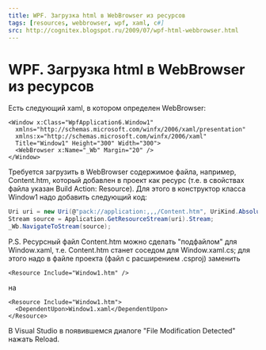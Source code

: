 ```yaml
---
title: WPF. Загрузка html в WebBrowser из ресурсов
tags: [resources, webbrowser, wpf, xaml, c#]
src: http://cognitex.blogspot.ru/2009/07/wpf-html-webbrowser.html
---
```

# WPF. Загрузка html в WebBrowser из ресурсов
Есть следующий xaml, в котором определен WebBrowser:
```xaml
<Window x:Class="WpfApplication6.Window1"
  xmlns="http://schemas.microsoft.com/winfx/2006/xaml/presentation"
  xmlns:x="http://schemas.microsoft.com/winfx/2006/xaml"
  Title="Window1" Height="300" Width="300">
  <WebBrowser x:Name="_Wb" Margin="20" />
</Window>
```
Требуется загрузить в WebBrowser содержимое файла, например, Content.htm, который добавлен в проект как ресурс (т.е. в свойствах файла указан Build Action: Resource).
Для этого в конструктор класса Window1 надо добавить следующий код:
```c#
Uri uri = new Uri(@"pack://application:,,,/Content.htm", UriKind.Absolute);
Stream source = Application.GetResourceStream(uri).Stream;
_Wb.NavigateToStream(source);
```
P.S.
Ресурсный файл Content.htm можно сделать "подфайлом" для Window.xaml, т.е. Content.htm станет соседом для Window.xaml.cs; для этого надо в файле проекта (файл с расширением .csproj) заменить 
```xaml
<Resource Include="Window1.htm" />
```
на
```xaml
<Resource Include="Window1.htm">
  <DependentUpon>Window1.xaml</DependentUpon>
</Resource>
```
В Visual Studio в появившемся диалоге "File Modification Detected" нажать Reload. 
